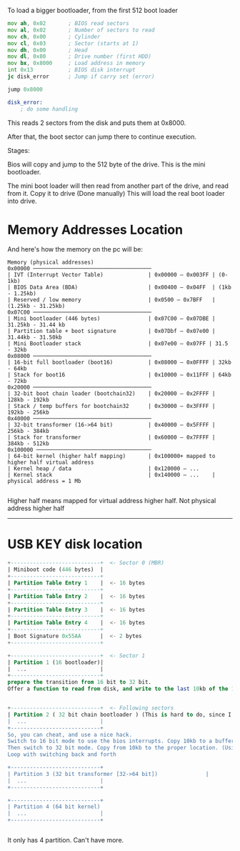 

To load a bigger bootloader, from the first 512 boot loader



```asm
mov ah, 0x02       ; BIOS read sectors
mov al, 0x02       ; Number of sectors to read
mov ch, 0x00       ; Cylinder
mov cl, 0x03       ; Sector (starts at 1)
mov dh, 0x00       ; Head
mov dl, 0x80       ; Drive number (first HDD)
mov bx, 0x8000     ; Load address in memory
int 0x13           ; BIOS disk interrupt
jc disk_error      ; Jump if carry set (error)

jump 0x8000

disk_error: 
    ; do some handling

```

This reads 2 sectors from the disk and puts them at 0x8000.

After that, the boot sector can jump there to continue execution.



Stages: 

Bios will copy and jump to the 512 byte of the drive. 
This is the mini bootloader. 

The mini boot loader will then read from another part of the drive, and read from it. Copy it to drive (Done manually)
This will load the real boot loader into drive. 





# Memory Addresses Location
And here's how the memory on the pc will be: 

```
Memory (physical addresses)
0x00000 ─────────────────────────────────────
| IVT (Interrupt Vector Table)              | 0x00000 – 0x003FF | (0-1kb)
| BIOS Data Area (BDA)                      | 0x00400 – 0x04FF  | (1kb - 1.25kb)
| Reserved / low memory                     | 0x0500 – 0x7BFF   | (1.25kb - 31.25kb)
0x07C00 ─────────────────────────────────────
| Mini bootloader (446 bytes)               | 0x07C00 – 0x07DBE | 31.25kb - 31.44 kb
| Partition table + boot signature          | 0x07Dbf – 0x07e00 | 31.44kb - 31.50kb
| Mini Bootloader stack                     | 0x07e00 – 0x07FF | 31.5 - 32kb
0x08000 ─────────────────────────────────────
| 16-bit full bootloader (boot16)           | 0x08000 – 0x0FFFF | 32kb - 64kb
| Stack for boot16                          | 0x10000 – 0x11FFF | 64kb - 72kb
0x20000 ─────────────────────────────────────
| 32-bit boot chain loader (bootchain32)    | 0x20000 – 0x2FFFF | 128kb - 192kb
| Stack / temp buffers for bootchain32      | 0x30000 – 0x3FFFF | 192kb - 256kb
0x40000 ─────────────────────────────────────
| 32-bit transformer (16->64 bit)           | 0x40000 – 0x5FFFF | 256kb - 384kb
| Stack for transformer                     | 0x60000 – 0x7FFFF | 384kb - 512kb
0x100000 ────────────────────────────────────
| 64-bit kernel (higher half mapping)       | 0x100000+ mapped to higher half virtual address
| Kernel heap / data                        | 0x120000 – ...
| Kernel stack                              | 0x140000 – ...    | physical address = 1 Mb 


```

Higher half means mapped for virtual address higher half. Not physical address higher half



--- 
# USB KEY disk location

```sql
+----------------------------+  <- Sector 0 (MBR)
| Miniboot code (446 bytes)  |
+----------------------------+
| Partition Table Entry 1    |  <- 16 bytes
+----------------------------+
| Partition Table Entry 2    |  <- 16 bytes
+----------------------------+
| Partition Table Entry 3    |  <- 16 bytes
+----------------------------+
| Partition Table Entry 4    |  <- 16 bytes
+----------------------------+
| Boot Signature 0x55AA      |  <- 2 bytes
+----------------------------+

+----------------------------+  <- Sector 1
| Partition 1 (16 bootloader)|
|  ...                       |
+----------------------------+
prepare the transition from 16 bit to 32 bit. 
Offer a function to read from disk, and write to the last 10kb of the 1mb region accessible. 


+----------------------------+  <- Following sectors
| Partition 2 ( 32 bit chain bootloader ) (This is hard to do, since I'd need to implement a usb controller, usb and usb disk drivers... )
|  ...                       |
+----------------------------+
So, you can cheat, and use a nice hack. 
Switch to 16 bit mode to use the bios interrupts. Copy 10kb to a buffer at [1mb - 10kb, 1mb[
Then switch to 32 bit mode. Copy from 10kb to the proper location. (Using a memcopy)
Loop with switching back and forth

+----------------------------+
| Partition 3 (32 bit transformer [32->64 bit])               |
|  ...                       |
+----------------------------+

+----------------------------+
| Partition 4 (64 bit kernel)
|  ...                       |
+----------------------------+



```
It only has 4 partition. Can't have more. 
